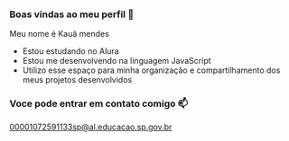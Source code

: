 ### Boas vindas ao meu perfil 💙

Meu nome é Kauã mendes

- Estou estudando no Alura
- Estou me desenvolvendo na linguagem JavaScript
- Utilizo esse espaço para minha organização e compartilhamento dos meus projetos desenvolvidos

### Voce pode entrar em contato comigo 📫
00001072591133sp@al.educacao.sp.gov.br
